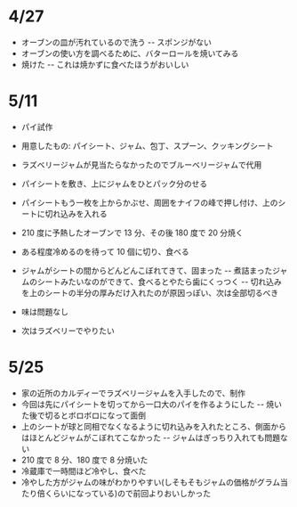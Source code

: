 # 4/27

- オーブンの皿が汚れているので洗う
-- スポンジがない
- オーブンの使い方を調べるために、バターロールを焼いてみる
- 焼けた
-- これは焼かずに食べたほうがおいしい

# 5/11

- パイ試作
- 用意したもの: パイシート、ジャム、包丁、スプーン、クッキングシート
- ラズベリージャムが見当たらなかったのでブルーベリージャムで代用
- パイシートを敷き、上にジャムをひとパック分のせる
- パイシートもう一枚を上からかぶせ、周囲をナイフの峰で押し付け、上のシートに切れ込みを入れる
- 210 度に予熱したオーブンで 13 分、その後 180 度で 20 分焼く
- ある程度冷めるのを待って 10 個に切り、食べる

- ジャムがシートの間からどんどんこぼれてきて、固まった
-- 煮詰まったジャムのシートみたいなのができて、食べるとやたら歯にくっつく
-- 切れ込みを上のシートの半分の厚みだけ入れたのが原因っぽい、次は全部切るべき
- 味は問題なし
- 次はラズベリーでやりたい

# 5/25

- 家の近所のカルディーでラズベリージャムを入手したので、制作
- 今回は先にパイシートを切ってから一口大のパイを作るようにした
-- 焼いた後で切るとボロボロになって面倒
- 上のシートが球と同相でなくなるように切れ込みを入れたところ、側面からはほとんどジャムがこぼれてこなかった
-- ジャムはぎっちり入れても問題ない
- 210 度で 8 分、180 度で 8 分焼いた
- 冷蔵庫で一時間ほど冷やし、食べた
- 冷やした方がジャムの味がわかりやすい(しそもそもジャムの価格がグラム当たり倍くらいになっている)ので前回よりおいしかった
